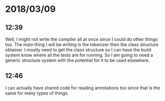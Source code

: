 # 2018/03/09

## 12:39

Well, I might not write the compiler all at once since I could do other things
too. The main thing I will be writing is the tokenizer then the class
structure obtainer. I mostly need to get the class structure so I can have the
build system know where all the tests are for running. So I am going to need
a generic structure system with the potential for it to be used elsewhere.

## 12:46

I can actually have shared code for reading annotations too since that is the
same for many types of things.
